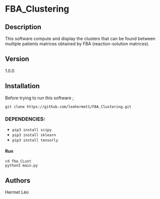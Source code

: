# FBA_Clustering

## Description
This software compute and display the clusters that can be found between multiple patients matrices obtained by FBA (reaction-solution matrices).

## Version
1.0.0

## Installation
Before trying to run this software ;
```
git clone https://github.com/leohermet1/FBA_Clustering.git
```

### DEPENDENCIES:
+ `pip3 install scipy`
+ `pip3 install sklearn`
+ `pip3 install tensorly`

#### Run
```
cd fba_CLust
python3 main.py
```

## Authors
Hermet Léo
